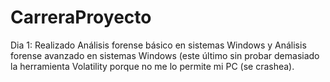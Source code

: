 # CarreraProyecto

Dia 1: Realizado Análisis forense básico en sistemas Windows y Análisis forense avanzado en sistemas Windows (este último sin probar demasiado la herramienta Volatility porque no me lo permite mi PC (se crashea).